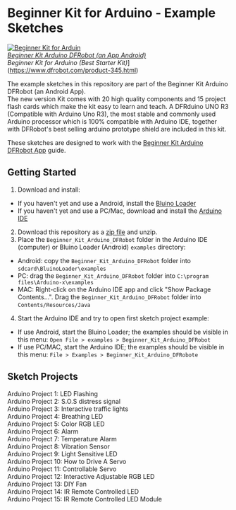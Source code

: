 Beginner Kit for Arduino - Example Sketches
======================================================

[![Beginner Kit for Arduin](http://image.dfrobot.com/image/cache/_DSC5327-900x600.jpg)    
*Beginner Kit Arduino DFRobot (an App Android)*](https://play.google.com/store/apps/details?id=com.bluino.beginnerkitarduinodfrobot)  
*Beginner Kit for Arduino (Best Starter Kit)*](https://www.dfrobot.com/product-345.html)

The example sketches in this repository are part of the Beginner Kit Arduino DFRobot (an Android App).  
The new version Kit comes with 20 high quality components and 15 project flash cards which make the kit easy to learn and teach.
A DFRduino UNO R3 (Compatible with Arduino Uno R3), the most stable and commonly used Arduino processor which is 100% compatible with Arduino IDE, together with DFRobot's best selling arduino prototype shield are included in this kit.


These sketches are designed to work with the [Beginner Kit Arduino DFRobot App](https://play.google.com/store/apps/details?id=com.bluino.beginnerkitarduinodfrobot) guide.


Getting Started
---------------

1. Download and install: 
 * If you haven't yet and use a Android, install the [Bluino Loader](https://play.google.com/store/apps/details?id=com.bluino.bluinoloader)
 * If you haven't yet and use a PC/Mac, download and install the [Arduino IDE](http://arduino.cc/en/Main/Software)
2. Download this repository as a [zip file](https://github.com/mansurkamsur/Beginner_Kit_Arduino_DFRobot/archive/master.zip) and unzip.
3. Place the `Beginner_Kit_Arduino_DFRobot` folder in the Arduino IDE (computer) or Bluino Loader (Android) `examples` directory:
 * Android: copy the `Beginner_Kit_Arduino_DFRobot` folder into `sdcard\BluinoLoader\examples`
 * PC: drag the `Beginner_Kit_Arduino_DFRobot` folder into `C:\program files\Arduino-x\examples`
 * MAC: Right-click on the Arduino IDE app and click "Show Package Contents...". Drag the `Beginner_Kit_Arduino_DFRobot` folder into `Contents/Resources/Java`
4. Start the Arduino IDE and try to open first sketch project example:
 * If use Android, start the Bluino Loader; the examples should be visible in this menu: `Open File > examples > Beginner_Kit_Arduino_DFRobot`
 * If use PC/MAC, start the Arduino IDE; the examples should be visible in this menu: `File > Examples > Beginner_Kit_Arduino_DFRobote`  


Sketch Projects
-------------

Arduino Project 1: LED Flashing  
Arduino Project 2: S.O.S distress signal  
Arduino Project 3: Interactive traffic lights  
Arduino Project 4: Breathing LED  
Arduino Project 5: Color RGB LED  
Arduino Project 6: Alarm  
Arduino Project 7: Temperature Alarm  
Arduino Project 8: Vibration Sensor  
Arduino Project 9: Light Sensitive LED  
Arduino Project 10: How to Drive A Servo  
Arduino Project 11: Controllable Servo  
Arduino Project 12: Interactive Adjustable RGB LED  
Arduino Project 13: DIY Fan  
Arduino Project 14: IR Remote Controlled LED  
Arduino Project 15: IR Remote Controlled LED Module
